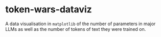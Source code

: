 # token-wars-dataviz
A data visualisation in `matplotlib` of the number of parameters in major LLMs as well as the number of tokens of text they were trained on. 
